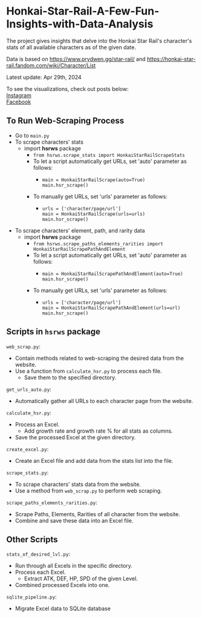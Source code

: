 # Honkai-Star-Rail-A-Few-Fun-Insights-with-Data-Analysis
The project gives insights that delve into the Honkai Star Rail's character's stats of all available characters as of the given date.

Data is based on https://www.prydwen.gg/star-rail/ and https://honkai-star-rail.fandom.com/wiki/Character/List

Latest update: Apr 29th, 2024

To see the visualizations, check out posts below:  
[Instagram]()  
[Facebook]()

## To Run Web-Scraping Process

- Go to ```main.py```
- To scrape characters' stats
  - import **hsrws** package
    - ```from hsrws.scrape_stats import HonkaiStarRailScrapeStats```
    - To let a script automatically get URLs, set 'auto' parameter as follows:
      - ```
        main = HonkaiStarRailScrape(auto=True)
        main.hsr_scrape()
        ```
    - To manually get URLs, set 'urls' parameter as follows:
      - ```
        urls = ['character/page/url']
        main = HonkaiStarRailScrape(urls=urls)
        main.hsr_scrape()
        ```
- To scrape characters' element, path, and rarity data
  - import **hsrws** package
    - ```from hsrws.scrape_paths_elements_rarities import HonkaiStarRailScrapePathAndElement```
    - To let a script automatically get URLs, set 'auto' parameter as follows:
      - ```
        main = HonkaiStarRailScrapePathAndElement(auto=True)
        main.hsr_scrape()
        ```
    - To manually get URLs, set 'urls' parameter as follows:
      - ```
        urls = ['character/page/url']
        main = HonkaiStarRailScrapePathAndElement(urls=url)
        main.hsr_scrape()
        ```

## Scripts in ```hsrws``` package
```web_scrap.py```:

- Contain methods related to web-scraping the desired data from the website.
- Use a function from ```calculate_hsr.py``` to process each file.
  - Save them to the specified directory.

```get_urls_auto.py```:

- Automatically gather all URLs to each character page from the website.

```calculate_hsr.py```:

- Process an Excel.
  - Add growth rate and growth rate % for all stats as columns.
- Save the processed Excel at the given directory.

```create_excel.py```:

- Create an Excel file and add data from the stats list into the file.

```scrape_stats.py```:

- To scrape characters' stats data from the website.
- Use a method from ```web_scrap.py``` to perform web scraping.

```scrape_paths_elements_rarities.py```:

- Scrape Paths, Elements, Rarities of all character from the website.
- Combine and save these data into an Excel file.

## Other Scripts
```stats_of_desired_lvl.py```:

- Run through all Excels in the specific directory.
- Process each Excel.
  - Extract ATK, DEF, HP, SPD of the given Level.
- Combined processed Excels into one.      

```sqlite_pipeline.py```:

- Migrate Excel data to SQLite database
